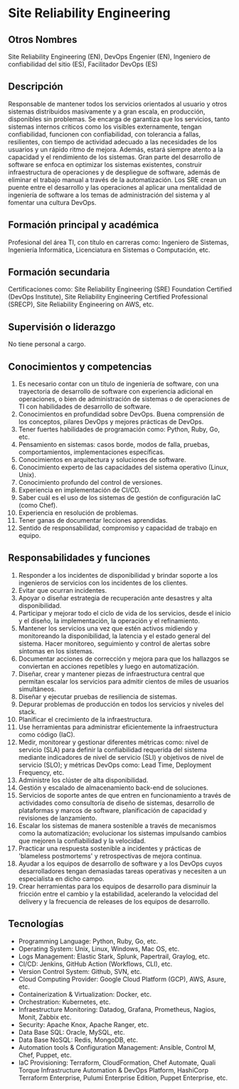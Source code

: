 # Site Reliability Engineering

## Otros Nombres

Site Reliability Engineering (EN), DevOps Engenier (EN), Ingeniero de confiabilidad del sitio (ES), Facilitador DevOps (ES)

## Descripción

Responsable de mantener todos los servicios orientados al usuario y otros sistemas distribuidos masivamente y a gran escala, en producción, disponibles sin problemas. Se encarga de garantiza que los servicios, tanto sistemas internos críticos como los visibles externamente, tengan confiabilidad, funcionen con confiabilidad, con tolerancia a fallas, resilientes, con tiempo de actividad adecuado a las necesidades de los usuarios y un rápido ritmo de mejora. Además, estará siempre atento a la capacidad y el rendimiento de los sistemas. Gran parte del  desarrollo de software se enfoca en optimizar los sistemas existentes, construir infraestructura de operaciones y de despliegue de software, además de eliminar el trabajo manual a través de la automatización. Los SRE crean un puente entre el desarrollo y las operaciones al aplicar una mentalidad de ingeniería de software a los temas de administración del sistema y al fomentar una cultura DevOps.

## Formación principal y académica

Profesional del área TI, con título en carreras como: Ingeniero de Sistemas, Ingeniería Informática, Licenciatura en Sistemas o Computación, etc. 

## Formación secundaria

Certificaciones como: Site Reliability Engineering (SRE) Foundation Certified (DevOps Institute), Site Reliability Engineering Certified Professional (SRECP), Site Reliability Engineering on AWS, etc.

## Supervisión o liderazgo

No tiene personal a cargo.

## Conocimientos y competencias

1.	Es necesario contar con un título de ingeniería de software, con una trayectoria de desarrollo de software con experiencia adicional en operaciones, o bien de administración de sistemas o de operaciones de TI con habilidades de desarrollo de software. 
2.	Conocimientos en profundidad sobre DevOps. Buena comprensión de los conceptos, pilares DevOps y mejores prácticas de DevOps.
3.	Tener fuertes habilidades de programación como: Python, Ruby, Go, etc.
4.	Pensamiento en sistemas: casos borde, modos de falla, pruebas, comportamientos, implementaciones específicas.
5.	Conocimientos en arquitectura y soluciones de software.
6.	Conocimiento experto de las capacidades del sistema operativo (Linux, Unix).
7.	Conocimiento profundo del control de versiones.
8.	Experiencia en implementación de CI/CD.
9.	Saber cuál es el uso de los sistemas de gestión de configuración IaC (como Chef).
10.	Experiencia en resolución de problemas.
11.	Tener ganas de documentar lecciones aprendidas.
12.	Sentido de responsabilidad, compromiso y capacidad de trabajo en equipo. 


## Responsabilidades y funciones

1.	Responder a los incidentes de disponibilidad y brindar soporte a los ingenieros de servicios con los incidentes de los clientes.
2.	Evitar que ocurran incidentes.
3.	Apoyar o diseñar estrategia de recuperación ante desastres y alta disponibilidad.
4.	Participar y mejorar todo el ciclo de vida de los servicios, desde el inicio y el diseño, la implementación, la operación y el refinamiento.
5.	Mantener los servicios una vez que estén activos midiendo y monitoreando la disponibilidad, la latencia y el estado general del sistema. Hacer monitoreo, seguimiento y control de alertas sobre síntomas en los sistemas.
6.	Documentar acciones de corrección y mejora para que los hallazgos se conviertan en acciones repetibles y luego en automatización.
7.	Diseñar, crear y mantener piezas de infraestructura central que permitan escalar los servicios para admitir cientos de miles de usuarios simultáneos.
8.	Diseñar y ejecutar pruebas de resiliencia de sistemas.
9.	Depurar problemas de producción en todos los servicios y niveles del stack.
10.	Planificar el crecimiento de la infraestructura.
11.	Use herramientas para administrar eficientemente la infraestructura como código (IaC).
12. Medir, monitorear y gestionar diferentes métricas como: nivel de servicio (SLA) para definir la confiabilidad requerida del sistema mediante indicadores de nivel de servicio (SLI) y objetivos de nivel de servicio (SLO); y métricas DevOps como: Lead Time, Deployment Frequency, etc. 
13.	Administre los clúster de alta disponibilidad.
14.	Gestión y escalado de almacenamiento back-end de soluciones.
15.	Servicios de soporte antes de que entren en funcionamiento a través de actividades como consultoría de diseño de sistemas, desarrollo de plataformas y marcos de software, planificación de capacidad y revisiones de lanzamiento.
16.	Escalar los sistemas de manera sostenible a través de mecanismos como la automatización; evolucionar los sistemas impulsando cambios que mejoren la confiabilidad y la velocidad.
17.	Practicar una respuesta sostenible a incidentes y prácticas de 'blameless postmortems' y retrospectivas de mejora continua.
18. Ayudar a los equipos de desarrollo de software y a los DevOps cuyos desarrolladores tengan demasiadas tareas operativas y necesiten a un especialista en dicho campo. 
19. Crear herramientas para los equipos de desarrollo para disminuir la fricción entre el cambio y la estabilidad, acelerando la velocidad del delivery y la frecuencia de releases de los equipos de desarrollo.


## Tecnologías

- Programming Language: Python, Ruby, Go, etc.
- Operating System: Unix, Linux,  Windows, Mac OS, etc.
- Logs Management: Elastic Stark, Splunk, Papertrail, Graylog, etc.
- CI/CD: Jenkins, GitHub Action (Workflows, CLI), etc.
- Version Control System: Github, SVN, etc.
- Cloud Computing Provider: Google Cloud Platform (GCP), AWS, Asure, etc.
- Containerization & Virtualization: Docker, etc.
- Orchestration: Kubernetes, etc.
- Infraestructure Monitoring: Datadog, Grafana, Prometheus, Nagios, Monit, Zabbix etc.
- Security: Apache Knox, Apache Ranger, etc.
- Data Base SQL: Oracle, MySQL, etc.
- Data Base NoSQL: Redis, MongoDB, etc.
- Automation tools & Configuration Management: Ansible, Control M, Chef, Puppet, etc.
- IaC Provisioning: Terraform, CloudFormation, Chef Automate, Quali Torque Infrastructure Automation & DevOps Platform, HashiCorp Terraform Enterprise, Pulumi Enterprise Edition, Puppet Enterprise, etc.